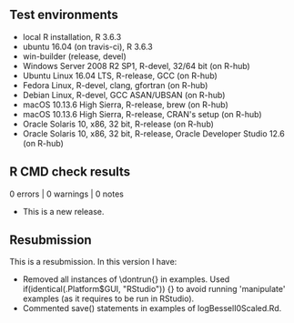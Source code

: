 ## Test environments

* local R installation, R 3.6.3
* ubuntu 16.04 (on travis-ci), R 3.6.3
* win-builder (release, devel)
* Windows Server 2008 R2 SP1, R-devel, 32/64 bit (on R-hub)
* Ubuntu Linux 16.04 LTS, R-release, GCC (on R-hub)
* Fedora Linux, R-devel, clang, gfortran (on R-hub)
* Debian Linux, R-devel, GCC ASAN/UBSAN (on R-hub)
* macOS 10.13.6 High Sierra, R-release, brew  (on R-hub)
* macOS 10.13.6 High Sierra, R-release, CRAN's setup  (on R-hub)
* Oracle Solaris 10, x86, 32 bit, R-release (on R-hub)
* Oracle Solaris 10, x86, 32 bit, R-release, Oracle Developer Studio 12.6 (on R-hub)

## R CMD check results

0 errors | 0 warnings | 0 notes

* This is a new release.

## Resubmission

This is a resubmission. In this version I have:

* Removed all instances of \dontrun{} in examples. Used if(identical(.Platform$GUI, "RStudio")) {} to avoid running 'manipulate' examples (as it requires to be run in RStudio).
* Commented save() statements in examples of logBesselI0Scaled.Rd.
